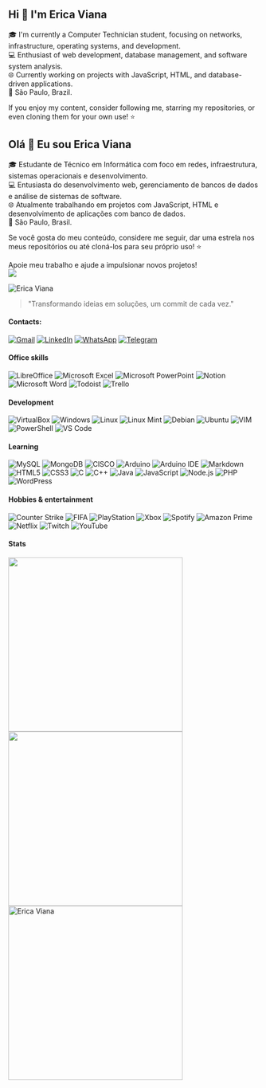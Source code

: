 ## Hi 👋 I'm Erica Viana

🎓 I'm currently a Computer Technician student, focusing on networks, infrastructure, operating systems, and development.  
💻 Enthusiast of web development, database management, and software system analysis.  
🌐 Currently working on projects with JavaScript, HTML, and database-driven applications.  
📍 São Paulo, Brazil.

If you enjoy my content, consider following me, starring my repositories, or even cloning them for your own use! ⭐

## Olá 👋 Eu sou Erica Viana
🎓 Estudante de Técnico em Informática com foco em redes, infraestrutura, sistemas operacionais e desenvolvimento.  
💻 Entusiasta do desenvolvimento web, gerenciamento de bancos de dados e análise de sistemas de software.  
🌐 Atualmente trabalhando em projetos com JavaScript, HTML e desenvolvimento de aplicações com banco de dados.  
📍 São Paulo, Brasil.

Se você gosta do meu conteúdo, considere me seguir, dar uma estrela nos meus repositórios ou até cloná-los para seu próprio uso! ⭐

Apoie meu trabalho e ajude a impulsionar novos projetos!  
<a href="https://github.com/sponsors/ericaviana12">
<img src="https://img.shields.io/badge/sponsor-30363D?style=for-the-badge&logo=GitHub-Sponsors&logoColor=#white" /> </a>

<img src="https://komarev.com/ghpvc/?username=ericaviana12&label=Profile%20views&color=0e75b6&style=flat" alt="Erica Viana"/>

> "Transformando ideias em soluções, um commit de cada vez."

#### Contacts:

[![Gmail](https://img.shields.io/badge/Gmail-D14836?style=flat-square&logo=gmail&logoColor=white)](mailto:erica.viana.soares@gmail.com)
[![LinkedIn](https://img.shields.io/badge/LinkedIn-0077B5?style=flat-square&logo=linkedin&logoColor=white)](https://www.linkedin.com/in/erica-viana-soares/)
[![WhatsApp](https://img.shields.io/badge/WhatsApp-25D366?style=flat-square&logo=whatsapp&logoColor=white)](https://wa.me/5511930048795)
[![Telegram](https://img.shields.io/badge/Telegram-2CA5E0?style=flat-square&logo=telegram&logoColor=white)](https://t.me/ericaviana12)

#### Office skills

![LibreOffice](https://img.shields.io/badge/LibreOffice-18A303?style=flat-square&logo=LibreOffice&logoColor=white)
![Microsoft Excel](https://img.shields.io/badge/Microsoft_Excel-217346?style=flat-square&logo=microsoft-excel&logoColor=white)
![Microsoft PowerPoint](https://img.shields.io/badge/Microsoft_PowerPoint-B7472A?style=flat-square&logo=microsoft-powerpoint&logoColor=white)
![Notion](https://img.shields.io/badge/Notion-000000?style=flat-square&logo=notion&logoColor=white)
![Microsoft Word](https://img.shields.io/badge/Microsoft_Word-2B579A?style=flat-square&logo=microsoft-word&logoColor=white)
![Todoist](https://img.shields.io/badge/Todoist-E44332?style=flat-square&logo=todoist&logoColor=white)
![Trello](https://img.shields.io/badge/Trello-0052CC?style=flat-square&logo=trello&logoColor=white)

#### Development

![VirtualBox](https://img.shields.io/badge/VirtualBox-21416b?style=flat-square&logo=VirtualBox&logoColor=white)
![Windows](https://img.shields.io/badge/Windows-0078D6?style=flat-square&logo=windows&logoColor=white)
![Linux](https://img.shields.io/badge/Linux-FCC624?style=flat-square&logo=linux&logoColor=black)
![Linux Mint](https://img.shields.io/badge/Linux_Mint-87CF3E?style=flat-square&logo=linux-mint&logoColor=white)
![Debian](https://img.shields.io/badge/Debian-A81D33?style=flat-square&logo=debian&logoColor=white)
![Ubuntu](https://img.shields.io/badge/Ubuntu-E95420?style=flat-square&logo=ubuntu&logoColor=white)
![VIM](https://img.shields.io/badge/VIM-%2311AB00.svg?style=flat-square&logo=vim&logoColor=white)
![PowerShell](https://img.shields.io/badge/powershell-5391FE?style=flat-square&logo=powershell&logoColor=white)
![VS Code](https://img.shields.io/badge/Visual_Studio_Code-0078D4?style=flat-square&logo=visual%20studio%20code&logoColor=white)

#### Learning

![MySQL](https://img.shields.io/badge/MySQL-005C84?style=flat-square&logo=mysql&logoColor=white)
![MongoDB](https://img.shields.io/badge/MongoDB-47A248?style=flat-square&logo=mongodb&logoColor=white)
![CISCO](https://img.shields.io/badge/CISCO-1BA0D7?style=flat-square&logo=cisco&logoColor=white)
![Arduino](https://img.shields.io/badge/Arduino-00979D?style=flat-square&logo=Arduino&logoColor=white)
![Arduino IDE](https://img.shields.io/badge/Arduino_IDE-00979D?style=flat-square&logo=arduino&logoColor=white)
![Markdown](https://img.shields.io/badge/Markdown-000000?style=flat-square&logo=markdown&logoColor=white)
![HTML5](https://img.shields.io/badge/HTML5-E34F26?style=flat-square&logo=html5&logoColor=white)
![CSS3](https://img.shields.io/badge/CSS3-1572B6?style=flat-square&logo=css3&logoColor=white)
![C](https://img.shields.io/badge/C-00599C?style=flat-square&logo=c&logoColor=white)
![C++](https://img.shields.io/badge/C++-00599C?style=flat-square&logo=c%2B%2B&logoColor=white)
![Java](https://img.shields.io/badge/Java-007396?style=flat-square&logo=java&logoColor=white)
![JavaScript](https://img.shields.io/badge/JavaScript-323330?style=flat-square&logo=javascript&logoColor=F7DF1E)
![Node.js](https://img.shields.io/badge/Node.js-339933?style=flat-square&logo=nodedotjs&logoColor=white)
![PHP](https://img.shields.io/badge/PHP-777BB4?style=flat-square&logo=php&logoColor=white)
![WordPress](https://img.shields.io/badge/Wordpress-21759B?style=flat-square&logo=wordpress&logoColor=white)

#### Hobbies & entertainment

![Counter Strike](https://img.shields.io/badge/Counter_Strike-000000?style=flat-square&logo=counter-strike&logoColor=white)
![FIFA](https://img.shields.io/badge/FIFA-B7312F?style=flat-square&logo=fifa&logoColor=white)
![PlayStation](https://img.shields.io/badge/PlayStation-003791?style=flat-square&logo=playstation&logoColor=white)
![Xbox](https://img.shields.io/badge/Xbox-107C10?style=flat-square&logo=xbox&logoColor=white)
![Spotify](https://img.shields.io/badge/Spotify-1ED760?style=flat-square&logo=spotify&logoColor=white)
![Amazon Prime](https://img.shields.io/badge/Amazon%20Prime-00A8E1?style=flat-square&logo=amazon&logoColor=white)
![Netflix](https://img.shields.io/badge/Netflix-E50914?style=flat-square&logo=netflix&logoColor=white)
![Twitch](https://img.shields.io/badge/Twitch-9146FF?style=flat-square&logo=twitch&logoColor=white)
![YouTube](https://img.shields.io/badge/YouTube-FF0000?style=flat-square&logo=youtube&logoColor=white)

#### Stats

<img src="https://github-readme-stats.vercel.app/api/top-langs/?username=ericaviana12&layout=compact&langs_count=7&theme=dark" width="350px" />  
<img src="https://github-readme-stats.vercel.app/api?username=ericaviana12&show_icons=true&theme=dark&include_all_commits=true&count_private=true" width="350px" />  
<img src="https://github-readme-streak-stats.herokuapp.com/?user=ericaviana12&theme=dark" alt="Erica Viana" width="350px" />
